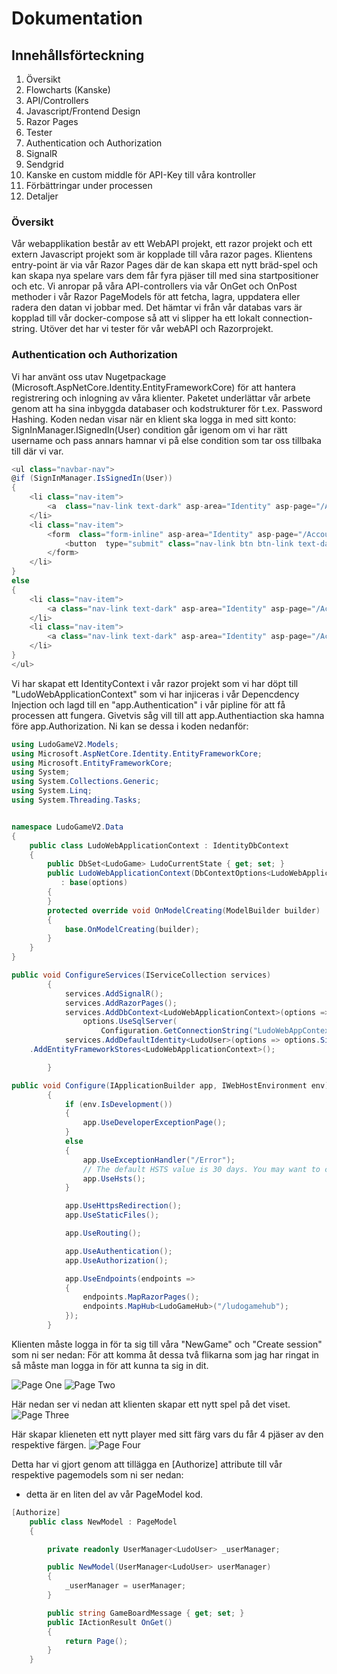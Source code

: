# Dokumentation

## Innehållsförteckning

1) Översikt
2) Flowcharts (Kanske)
3) API/Controllers
4) Javascript/Frontend Design
5) Razor Pages
6) Tester
7) Authentication och Authorization
8) SignalR
9) Sendgrid
10) Kanske en custom middle för API-Key till våra kontroller
11) Förbättringar under processen
12) Detaljer

### Översikt
Vår webapplikation består av ett WebAPI projekt, ett razor projekt och ett extern Javascript projekt som är kopplade till våra razor pages. Klientens entry-point är via vår Razor Pages där de kan skapa ett nytt bräd-spel och kan skapa nya spelare vars dem får fyra pjäser till med sina startpositioner och etc. Vi anropar på våra API-controllers via vår OnGet och OnPost methoder i vår Razor PageModels för att fetcha, lagra, uppdatera eller radera den datan vi jobbar med. Det hämtar vi från vår databas vars är kopplad till vår docker-compose så att vi slipper ha ett lokalt connection-string. Utöver det har vi tester för vår webAPI och Razorprojekt.


### Authentication och Authorization
Vi har använt oss utav Nugetpackage (Microsoft.AspNetCore.Identity.EntityFrameworkCore) för att hantera registrering och inlogning av våra klienter.
Paketet underlättar vår arbete genom att ha sina inbyggda databaser och kodstrukturer för t.ex. Password Hashing. Koden nedan visar när en klient ska logga in med sitt konto:
SignInManager.ISignedIn(User) condition går igenom om vi har rätt username och pass annars hamnar vi på else condition som tar oss tillbaka till där vi var.
``` csharp
<ul class="navbar-nav">
@if (SignInManager.IsSignedIn(User))
{
    <li class="nav-item">
        <a  class="nav-link text-dark" asp-area="Identity" asp-page="/Account/Manage/Index" title="Manage">Hello @User.Identity.Name!</a>
    </li>
    <li class="nav-item">
        <form  class="form-inline" asp-area="Identity" asp-page="/Account/Logout" asp-route-returnUrl="@Url.Action("Index", new { area = "" })">
            <button  type="submit" class="nav-link btn btn-link text-dark">Logout</button>
        </form>
    </li>
}
else
{
    <li class="nav-item">
        <a class="nav-link text-dark" asp-area="Identity" asp-page="/Account/Register">Register</a>
    </li>
    <li class="nav-item">
        <a class="nav-link text-dark" asp-area="Identity" asp-page="/Account/Login">Login</a>
    </li>
}
</ul>
```
Vi har skapat ett IdentityContext i vår razor projekt som vi har döpt till "LudoWebApplicationContext" som vi har injiceras i vår Depencdency Injection och lagd till en "app.Authentication" i vår pipline för att få processen att fungera. Givetvis såg vill till att app.Authentiaction ska hamna före app.Authorization. Ni kan se dessa i koden nedanför:

```csharp
using LudoGameV2.Models;
using Microsoft.AspNetCore.Identity.EntityFrameworkCore;
using Microsoft.EntityFrameworkCore;
using System;
using System.Collections.Generic;
using System.Linq;
using System.Threading.Tasks;


namespace LudoGameV2.Data
{
    public class LudoWebApplicationContext : IdentityDbContext
    {
        public DbSet<LudoGame> LudoCurrentState { get; set; }
        public LudoWebApplicationContext(DbContextOptions<LudoWebApplicationContext> options)
           : base(options)
        {
        }
        protected override void OnModelCreating(ModelBuilder builder)
        {
            base.OnModelCreating(builder);
        }
    }
}

```
```csharp
public void ConfigureServices(IServiceCollection services)
        {
            services.AddSignalR();
            services.AddRazorPages();
            services.AddDbContext<LudoWebApplicationContext>(options =>
                options.UseSqlServer(
                    Configuration.GetConnectionString("LudoWebAppContextConnection")));
            services.AddDefaultIdentity<LudoUser>(options => options.SignIn.RequireConfirmedAccount = true)
    .AddEntityFrameworkStores<LudoWebApplicationContext>();

        }
```
```csharp
public void Configure(IApplicationBuilder app, IWebHostEnvironment env)
        {
            if (env.IsDevelopment())
            {
                app.UseDeveloperExceptionPage();
            }
            else
            {
                app.UseExceptionHandler("/Error");
                // The default HSTS value is 30 days. You may want to change this for production scenarios, see https://aka.ms/aspnetcore-hsts.
                app.UseHsts();
            }

            app.UseHttpsRedirection();
            app.UseStaticFiles();

            app.UseRouting();

            app.UseAuthentication();
            app.UseAuthorization();

            app.UseEndpoints(endpoints =>
            {
                endpoints.MapRazorPages();
                endpoints.MapHub<LudoGameHub>("/ludogamehub");
            });
        }
```



Klienten måste logga in för ta sig till våra "NewGame" och "Create session" som ni ser nedan:
För att komma åt dessa två flikarna som jag har ringat in så måste man logga in för att kunna ta sig in dit.

![Page One](https://user-images.githubusercontent.com/48633146/119706832-bea8ce00-be5a-11eb-86e6-3719050a31d8.png)
![Page Two](https://user-images.githubusercontent.com/48633146/119706861-c9fbf980-be5a-11eb-9c3a-fba050392502.png)

Här nedan ser vi nedan att klienten skapar ett nytt spel på det viset.
![Page Three](https://user-images.githubusercontent.com/48633146/119707021-f44db700-be5a-11eb-9801-1d9197c8257a.png)

Här skapar klieneten ett nytt player med sitt färg vars du får 4 pjäser av den respektive färgen.
![Page Four](https://user-images.githubusercontent.com/48633146/119707024-f4e64d80-be5a-11eb-9449-2e9b20a29ed7.png)

Detta har vi gjort genom att tillägga en [Authorize] attribute till vår respektive pagemodels som ni ser nedan:
* detta är en liten del av vår PageModel kod.
``` csharp
[Authorize]
    public class NewModel : PageModel
    {

        private readonly UserManager<LudoUser> _userManager;

        public NewModel(UserManager<LudoUser> userManager)
        {
            _userManager = userManager;
        }

        public string GameBoardMessage { get; set; }
        public IActionResult OnGet()
        {
            return Page();
        }
    }
```

